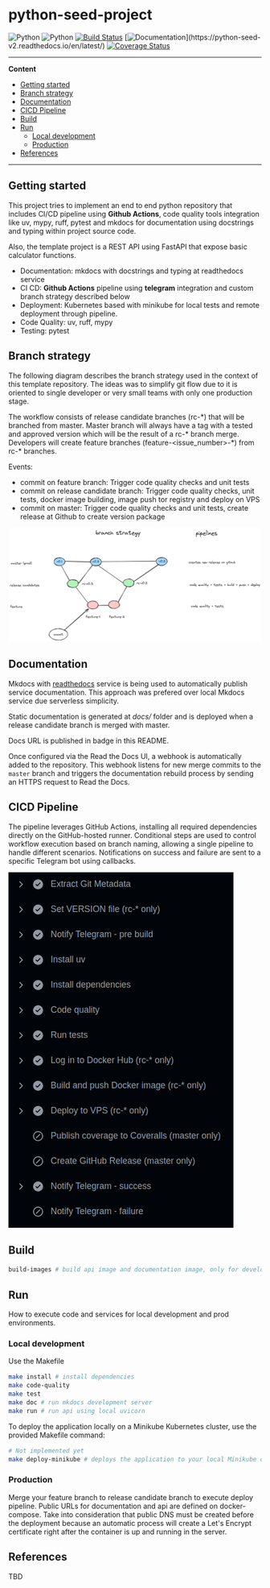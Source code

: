 # python-seed-project
![Python](https://img.shields.io/badge/python-v3.12.x-orange)
![Python](https://img.shields.io/badge/platform-linux-blue)
[![Build Status](https://github.com/joagonzalez/python-seed-v2/actions/workflows/pipeline.yml/badge.svg)](https://github.com/joagonzalez/python-seed-v2/actions/workflows/pipeline.yml)
[![Documentation](https://readthedocs.org/projects/python-seed-v2/badge/?)](https://python-seed-v2.readthedocs.io/en/latest/)
[![Coverage Status](https://coveralls.io/repos/github/joagonzalez/python-seed-v2/badge.svg?branch=master)](https://coveralls.io/github/joagonzalez/python-seed-v2?branch=master)

---
**Content**
- [Getting started](#getting-started)
- [Branch strategy](#branch-strategy)
- [Documentation](#documentation)
- [CICD Pipeline ](#cicd-pipeline)
- [Build](#build)
- [Run](#run)
    - [Local development](#local-development)
    - [Production](#production)
- [References](#references)
---

## Getting started

This project tries to implement an end to end python repository that includes CI/CD pipeline using **Github Actions**, code quality tools integration like uv, mypy, ruff, pytest and mkdocs for documentation using docstrings and typing within project source code.

Also, the template project is a REST API using FastAPI that expose basic calculator functions.

- Documentation: mkdocs with docstrings and typing at readthedocs service
- CI CD: **Github Actions** pipeline using **telegram** integration and custom branch strategy described below
- Deployment: Kubernetes based with minikube for local tests and remote deployment through pipeline.
- Code Quality: uv, ruff, mypy
- Testing: pytest

## Branch strategy
The following diagram describes the branch strategy used in the context of this template repository. The ideas was to simplify git flow due to it is oriented to single developer or very small teams with only one production stage.

The workflow consists of release candidate branches (rc-\*) that will be branched from master. Master branch will always have a tag with a tested and approved version which will be the result of a rc-\* branch merge. Developers will create feature branches (feature-<issue_number>-\*) from rc-\* branches.

Events:
- commit on feature branch: Trigger code quality checks and unit tests
- commit on release candidate branch: Trigger code quality checks, unit tests, docker image building, image push tor registry and deploy on VPS
- commit on master: Trigger code quality checks and unit tests, create release at Github to create version package

<img src="docs/pipelines/branch_strategy_python.png" />

## Documentation
Mkdocs with [readthedocs](https://readthedocs.org/) service is being used to automatically publish service documentation. This approach was prefered over local Mkdocs service due serverless simplicity.

Static documentation is generated at *docs/* folder and is deployed when a release candidate branch is merged with master.

Docs URL is published in badge in this README.

Once configured via the Read the Docs UI, a webhook is automatically added to the repository. This webhook listens for new merge commits to the `master` branch and triggers the documentation rebuild process by sending an HTTPS request to Read the Docs.

## CICD Pipeline
The pipeline leverages GitHub Actions, installing all required dependencies directly on the GitHub-hosted runner. Conditional steps are used to control workflow execution based on branch naming, allowing a single pipeline to handle different scenarios. Notifications on success and failure are sent to a specific Telegram bot using callbacks.

<img src="docs/pipelines/pipeline.png" />

## Build
```bash
build-images # build api image and documentation image, only for development
```

## Run
How to execute code and services for local development and prod environments.

### Local development
Use the Makefile
```bash
make install # install dependencies
make code-quality
make test
make doc # run mkdocs development server
make run # run api using local uvicorn
```

To deploy the application locally on a Minikube Kubernetes cluster, use the provided Makefile command:

```bash
# Not implemented yet
make deploy-minikube # deploys the application to your local Minikube cluster
```

### Production
Merge your feature branch to release candidate branch to execute deploy pipeline. Public URLs for documentation and api are defined on docker-compose. Take into consideration that public DNS must be created before the deployment because an automatic process will create a Let's Encrypt certificate right after the container is up and running in the server.

## References
TBD